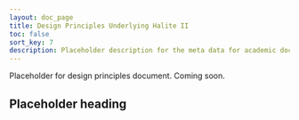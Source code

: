 ```yaml
---
layout: doc_page
title: Design Principles Underlying Halite II
toc: false
sort_key: 7
description: Placeholder description for the meta data for academic document.
---
```


Placeholder for design principles document. Coming soon.

## Placeholder heading

